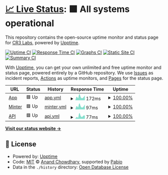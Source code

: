 # [📈 Live Status](https://status.op.xyz): <!--live status--> **🟩 All systems operational**

This repository contains the open-source uptime monitor and status page for [CR3 Labs](https://cr3labs.com), powered by [Upptime](https://github.com/upptime/upptime).

[![Uptime CI](https://github.com/cr3labs/other-page-status/workflows/Uptime%20CI/badge.svg)](https://github.com/cr3labs/other-page-status/actions?query=workflow%3A%22Uptime+CI%22)
[![Response Time CI](https://github.com/cr3labs/other-page-status/workflows/Response%20Time%20CI/badge.svg)](https://github.com/cr3labs/other-page-status/actions?query=workflow%3A%22Response+Time+CI%22)
[![Graphs CI](https://github.com/cr3labs/other-page-status/workflows/Graphs%20CI/badge.svg)](https://github.com/cr3labs/other-page-status/actions?query=workflow%3A%22Graphs+CI%22)
[![Static Site CI](https://github.com/cr3labs/other-page-status/workflows/Static%20Site%20CI/badge.svg)](https://github.com/cr3labs/other-page-status/actions?query=workflow%3A%22Static+Site+CI%22)
[![Summary CI](https://github.com/cr3labs/other-page-status/workflows/Summary%20CI/badge.svg)](https://github.com/cr3labs/other-page-status/actions?query=workflow%3A%22Summary+CI%22)

With [Upptime](https://upptime.js.org), you can get your own unlimited and free uptime monitor and status page, powered entirely by a GitHub repository. We use [Issues](https://github.com/cr3labs/other-page-status/issues) as incident reports, [Actions](https://github.com/cr3labs/other-page-status/actions) as uptime monitors, and [Pages](https://status.op.xyz) for the status page.

<!--start: status pages-->
<!-- This summary is generated by Upptime (https://github.com/upptime/upptime) -->
<!-- Do not edit this manually, your changes will be overwritten -->
<!-- prettier-ignore -->
| URL | Status | History | Response Time | Uptime |
| --- | ------ | ------- | ------------- | ------ |
| <img alt="" src="https://icons.duckduckgo.com/ip3/api.op.xyz.ico" height="13"> [App](https://api.op.xyz/core/v0/health) | 🟩 Up | [app.yml](https://github.com/op-xyz/status/commits/HEAD/history/app.yml) | <details><summary><img alt="Response time graph" src="./graphs/app/response-time-week.png" height="20"> 172ms</summary><br><a href="https://status.op.xyz/history/app"><img alt="Response time 181" src="https://img.shields.io/endpoint?url=https%3A%2F%2Fraw.githubusercontent.com%2Fop-xyz%2Fstatus%2FHEAD%2Fapi%2Fapp%2Fresponse-time.json"></a><br><a href="https://status.op.xyz/history/app"><img alt="24-hour response time 232" src="https://img.shields.io/endpoint?url=https%3A%2F%2Fraw.githubusercontent.com%2Fop-xyz%2Fstatus%2FHEAD%2Fapi%2Fapp%2Fresponse-time-day.json"></a><br><a href="https://status.op.xyz/history/app"><img alt="7-day response time 172" src="https://img.shields.io/endpoint?url=https%3A%2F%2Fraw.githubusercontent.com%2Fop-xyz%2Fstatus%2FHEAD%2Fapi%2Fapp%2Fresponse-time-week.json"></a><br><a href="https://status.op.xyz/history/app"><img alt="30-day response time 183" src="https://img.shields.io/endpoint?url=https%3A%2F%2Fraw.githubusercontent.com%2Fop-xyz%2Fstatus%2FHEAD%2Fapi%2Fapp%2Fresponse-time-month.json"></a><br><a href="https://status.op.xyz/history/app"><img alt="1-year response time 181" src="https://img.shields.io/endpoint?url=https%3A%2F%2Fraw.githubusercontent.com%2Fop-xyz%2Fstatus%2FHEAD%2Fapi%2Fapp%2Fresponse-time-year.json"></a></details> | <details><summary><a href="https://status.op.xyz/history/app">100.00%</a></summary><a href="https://status.op.xyz/history/app"><img alt="All-time uptime 99.83%" src="https://img.shields.io/endpoint?url=https%3A%2F%2Fraw.githubusercontent.com%2Fop-xyz%2Fstatus%2FHEAD%2Fapi%2Fapp%2Fuptime.json"></a><br><a href="https://status.op.xyz/history/app"><img alt="24-hour uptime 100.00%" src="https://img.shields.io/endpoint?url=https%3A%2F%2Fraw.githubusercontent.com%2Fop-xyz%2Fstatus%2FHEAD%2Fapi%2Fapp%2Fuptime-day.json"></a><br><a href="https://status.op.xyz/history/app"><img alt="7-day uptime 100.00%" src="https://img.shields.io/endpoint?url=https%3A%2F%2Fraw.githubusercontent.com%2Fop-xyz%2Fstatus%2FHEAD%2Fapi%2Fapp%2Fuptime-week.json"></a><br><a href="https://status.op.xyz/history/app"><img alt="30-day uptime 100.00%" src="https://img.shields.io/endpoint?url=https%3A%2F%2Fraw.githubusercontent.com%2Fop-xyz%2Fstatus%2FHEAD%2Fapi%2Fapp%2Fuptime-month.json"></a><br><a href="https://status.op.xyz/history/app"><img alt="1-year uptime 99.83%" src="https://img.shields.io/endpoint?url=https%3A%2F%2Fraw.githubusercontent.com%2Fop-xyz%2Fstatus%2FHEAD%2Fapi%2Fapp%2Fuptime-year.json"></a></details>
| <img alt="" src="https://icons.duckduckgo.com/ip3/api.op.xyz.ico" height="13"> [Minter](https://api.op.xyz/v1/health/blockchain) | 🟩 Up | [minter.yml](https://github.com/op-xyz/status/commits/HEAD/history/minter.yml) | <details><summary><img alt="Response time graph" src="./graphs/minter/response-time-week.png" height="20"> 97ms</summary><br><a href="https://status.op.xyz/history/minter"><img alt="Response time 109" src="https://img.shields.io/endpoint?url=https%3A%2F%2Fraw.githubusercontent.com%2Fop-xyz%2Fstatus%2FHEAD%2Fapi%2Fminter%2Fresponse-time.json"></a><br><a href="https://status.op.xyz/history/minter"><img alt="24-hour response time 114" src="https://img.shields.io/endpoint?url=https%3A%2F%2Fraw.githubusercontent.com%2Fop-xyz%2Fstatus%2FHEAD%2Fapi%2Fminter%2Fresponse-time-day.json"></a><br><a href="https://status.op.xyz/history/minter"><img alt="7-day response time 97" src="https://img.shields.io/endpoint?url=https%3A%2F%2Fraw.githubusercontent.com%2Fop-xyz%2Fstatus%2FHEAD%2Fapi%2Fminter%2Fresponse-time-week.json"></a><br><a href="https://status.op.xyz/history/minter"><img alt="30-day response time 111" src="https://img.shields.io/endpoint?url=https%3A%2F%2Fraw.githubusercontent.com%2Fop-xyz%2Fstatus%2FHEAD%2Fapi%2Fminter%2Fresponse-time-month.json"></a><br><a href="https://status.op.xyz/history/minter"><img alt="1-year response time 109" src="https://img.shields.io/endpoint?url=https%3A%2F%2Fraw.githubusercontent.com%2Fop-xyz%2Fstatus%2FHEAD%2Fapi%2Fminter%2Fresponse-time-year.json"></a></details> | <details><summary><a href="https://status.op.xyz/history/minter">100.00%</a></summary><a href="https://status.op.xyz/history/minter"><img alt="All-time uptime 100.00%" src="https://img.shields.io/endpoint?url=https%3A%2F%2Fraw.githubusercontent.com%2Fop-xyz%2Fstatus%2FHEAD%2Fapi%2Fminter%2Fuptime.json"></a><br><a href="https://status.op.xyz/history/minter"><img alt="24-hour uptime 100.00%" src="https://img.shields.io/endpoint?url=https%3A%2F%2Fraw.githubusercontent.com%2Fop-xyz%2Fstatus%2FHEAD%2Fapi%2Fminter%2Fuptime-day.json"></a><br><a href="https://status.op.xyz/history/minter"><img alt="7-day uptime 100.00%" src="https://img.shields.io/endpoint?url=https%3A%2F%2Fraw.githubusercontent.com%2Fop-xyz%2Fstatus%2FHEAD%2Fapi%2Fminter%2Fuptime-week.json"></a><br><a href="https://status.op.xyz/history/minter"><img alt="30-day uptime 100.00%" src="https://img.shields.io/endpoint?url=https%3A%2F%2Fraw.githubusercontent.com%2Fop-xyz%2Fstatus%2FHEAD%2Fapi%2Fminter%2Fuptime-month.json"></a><br><a href="https://status.op.xyz/history/minter"><img alt="1-year uptime 100.00%" src="https://img.shields.io/endpoint?url=https%3A%2F%2Fraw.githubusercontent.com%2Fop-xyz%2Fstatus%2FHEAD%2Fapi%2Fminter%2Fuptime-year.json"></a></details>
| <img alt="" src="https://icons.duckduckgo.com/ip3/api.op.xyz.ico" height="13"> [API](https://api.op.xyz/v1/health) | 🟩 Up | [api.yml](https://github.com/op-xyz/status/commits/HEAD/history/api.yml) | <details><summary><img alt="Response time graph" src="./graphs/api/response-time-week.png" height="20"> 77ms</summary><br><a href="https://status.op.xyz/history/api"><img alt="Response time 90" src="https://img.shields.io/endpoint?url=https%3A%2F%2Fraw.githubusercontent.com%2Fop-xyz%2Fstatus%2FHEAD%2Fapi%2Fapi%2Fresponse-time.json"></a><br><a href="https://status.op.xyz/history/api"><img alt="24-hour response time 100" src="https://img.shields.io/endpoint?url=https%3A%2F%2Fraw.githubusercontent.com%2Fop-xyz%2Fstatus%2FHEAD%2Fapi%2Fapi%2Fresponse-time-day.json"></a><br><a href="https://status.op.xyz/history/api"><img alt="7-day response time 77" src="https://img.shields.io/endpoint?url=https%3A%2F%2Fraw.githubusercontent.com%2Fop-xyz%2Fstatus%2FHEAD%2Fapi%2Fapi%2Fresponse-time-week.json"></a><br><a href="https://status.op.xyz/history/api"><img alt="30-day response time 90" src="https://img.shields.io/endpoint?url=https%3A%2F%2Fraw.githubusercontent.com%2Fop-xyz%2Fstatus%2FHEAD%2Fapi%2Fapi%2Fresponse-time-month.json"></a><br><a href="https://status.op.xyz/history/api"><img alt="1-year response time 90" src="https://img.shields.io/endpoint?url=https%3A%2F%2Fraw.githubusercontent.com%2Fop-xyz%2Fstatus%2FHEAD%2Fapi%2Fapi%2Fresponse-time-year.json"></a></details> | <details><summary><a href="https://status.op.xyz/history/api">100.00%</a></summary><a href="https://status.op.xyz/history/api"><img alt="All-time uptime 100.00%" src="https://img.shields.io/endpoint?url=https%3A%2F%2Fraw.githubusercontent.com%2Fop-xyz%2Fstatus%2FHEAD%2Fapi%2Fapi%2Fuptime.json"></a><br><a href="https://status.op.xyz/history/api"><img alt="24-hour uptime 100.00%" src="https://img.shields.io/endpoint?url=https%3A%2F%2Fraw.githubusercontent.com%2Fop-xyz%2Fstatus%2FHEAD%2Fapi%2Fapi%2Fuptime-day.json"></a><br><a href="https://status.op.xyz/history/api"><img alt="7-day uptime 100.00%" src="https://img.shields.io/endpoint?url=https%3A%2F%2Fraw.githubusercontent.com%2Fop-xyz%2Fstatus%2FHEAD%2Fapi%2Fapi%2Fuptime-week.json"></a><br><a href="https://status.op.xyz/history/api"><img alt="30-day uptime 100.00%" src="https://img.shields.io/endpoint?url=https%3A%2F%2Fraw.githubusercontent.com%2Fop-xyz%2Fstatus%2FHEAD%2Fapi%2Fapi%2Fuptime-month.json"></a><br><a href="https://status.op.xyz/history/api"><img alt="1-year uptime 100.00%" src="https://img.shields.io/endpoint?url=https%3A%2F%2Fraw.githubusercontent.com%2Fop-xyz%2Fstatus%2FHEAD%2Fapi%2Fapi%2Fuptime-year.json"></a></details>

<!--end: status pages-->

[**Visit our status website →**](https://status.op.xyz)

## 📄 License

- Powered by: [Upptime](https://github.com/upptime/upptime)
- Code: [MIT](./LICENSE) © [Anand Chowdhary](https://anandchowdhary.com), supported by [Pabio](https://pabio.com)
- Data in the `./history` directory: [Open Database License](https://opendatacommons.org/licenses/odbl/1-0/)
